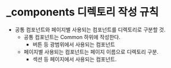 # \_components 디렉토리 작성 규칙

- 공통 컴포넌트와 페이지별 사용되는 컴포넌트를 디렉토리로 구분할 것.
  - 공통 컴포넌트는 Common 하위에 작성한다.
    - 버튼 등 광범위에서 사용되는 컴포넌트
  - 페이지별 사용되는 컴포넌트는 페이지 이름으로 디렉토리 구분.
    - 섹션 등 페이지에서 사용되는 컴포넌트.
